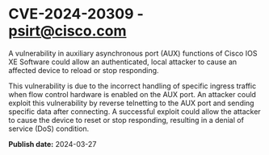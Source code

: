 # CVE-2024-20309 - psirt@cisco.com

A vulnerability in auxiliary asynchronous port (AUX) functions of Cisco IOS XE Software could allow an authenticated, local attacker to cause an affected device to reload or stop responding.
 This vulnerability is due to the incorrect handling of specific ingress traffic when flow control hardware is enabled on the AUX port. An attacker could exploit this vulnerability by reverse telnetting to the AUX port and sending specific data after connecting. A successful exploit could allow the attacker to cause the device to reset or stop responding, resulting in a denial of service (DoS) condition.

**Publish date:** 2024-03-27
